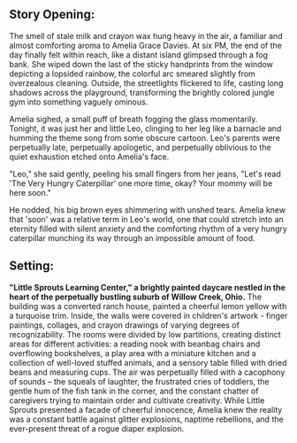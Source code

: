## Story Opening:

The smell of stale milk and crayon wax hung heavy in the air, a familiar and almost comforting aroma to Amelia Grace Davies. At six PM, the end of the day finally felt within reach, like a distant island glimpsed through a fog bank. She wiped down the last of the sticky handprints from the window depicting a lopsided rainbow, the colorful arc smeared slightly from overzealous cleaning. Outside, the streetlights flickered to life, casting long shadows across the playground, transforming the brightly colored jungle gym into something vaguely ominous.

Amelia sighed, a small puff of breath fogging the glass momentarily. Tonight, it was just her and little Leo, clinging to her leg like a barnacle and humming the theme song from some obscure cartoon. Leo's parents were perpetually late, perpetually apologetic, and perpetually oblivious to the quiet exhaustion etched onto Amelia's face. 

"Leo," she said gently, peeling his small fingers from her jeans, "Let's read 'The Very Hungry Caterpillar' one more time, okay? Your mommy will be here soon."

He nodded, his big brown eyes shimmering with unshed tears. Amelia knew that 'soon' was a relative term in Leo's world, one that could stretch into an eternity filled with silent anxiety and the comforting rhythm of a very hungry caterpillar munching its way through an impossible amount of food.

## Setting:

**"Little Sprouts Learning Center," a brightly painted daycare nestled in the heart of the perpetually bustling suburb of Willow Creek, Ohio.** The building was a converted ranch house, painted a cheerful lemon yellow with a turquoise trim. Inside, the walls were covered in children's artwork - finger paintings, collages, and crayon drawings of varying degrees of recognizability. The rooms were divided by low partitions, creating distinct areas for different activities: a reading nook with beanbag chairs and overflowing bookshelves, a play area with a miniature kitchen and a collection of well-loved stuffed animals, and a sensory table filled with dried beans and measuring cups. The air was perpetually filled with a cacophony of sounds – the squeals of laughter, the frustrated cries of toddlers, the gentle hum of the fish tank in the corner, and the constant chatter of caregivers trying to maintain order and cultivate creativity. While Little Sprouts presented a facade of cheerful innocence, Amelia knew the reality was a constant battle against glitter explosions, naptime rebellions, and the ever-present threat of a rogue diaper explosion.
